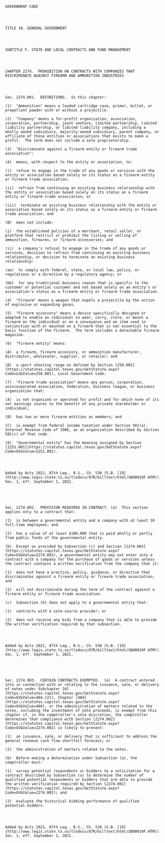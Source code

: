 ﻿
    
    
    	
    					
    
    
    GOVERNMENT CODE
    
      
    
    
    TITLE 10. GENERAL GOVERNMENT
    
      
    
    
    SUBTITLE F. STATE AND LOCAL CONTRACTS AND FUND MANAGEMENT
    
      
    
    
    CHAPTER 2274.  PROHIBITION ON CONTRACTS WITH COMPANIES THAT DISCRIMINATE AGAINST FIREARM AND AMMUNITION INDUSTRIES
    
      
    
    
    Sec. 2274.001.  DEFINITIONS.  In this chapter:
    
    (1)  "Ammunition" means a loaded cartridge case, primer, bullet, or propellant powder with or without a projectile.
    
    (2)  "Company" means a for-profit organization, association, corporation, partnership, joint venture, limited partnership, limited liability partnership, or limited liability company, including a wholly owned subsidiary, majority-owned subsidiary, parent company, or affiliate of those entities or associations that exists to make a profit.  The term does not include a sole proprietorship.
    
    (3)  "Discriminate against a firearm entity or firearm trade association":
    
    (A)  means, with respect to the entity or association, to:
    
    (i)  refuse to engage in the trade of any goods or services with the entity or association based solely on its status as a firearm entity or firearm trade association;
    
    (ii)  refrain from continuing an existing business relationship with the entity or association based solely on its status as a firearm entity or firearm trade association; or
    
    (iii)  terminate an existing business relationship with the entity or association based solely on its status as a firearm entity or firearm trade association; and
    
    (B)  does not include:
    
    (i)  the established policies of a merchant, retail seller, or platform that restrict or prohibit the listing or selling of ammunition, firearms, or firearm accessories; and 
    
    (ii)  a company's refusal to engage in the trade of any goods or services, decision to refrain from continuing an existing business relationship, or decision to terminate an existing business relationship:
    
    (aa)  to comply with federal, state, or local law, policy, or regulations or a directive by a regulatory agency; or
    
    (bb)  for any traditional business reason that is specific to the customer or potential customer and not based solely on an entity's or association's status as a firearm entity or firearm trade association.
    
    (4)  "Firearm" means a weapon that expels a projectile by the action of explosive or expanding gases.
    
    (5)  "Firearm accessory" means a device specifically designed or adapted to enable an individual to wear, carry, store, or mount a firearm on the individual or on a conveyance and an item used in conjunction with or mounted on a firearm that is not essential to the basic function of the firearm.  The term includes a detachable firearm magazine.
    
    (6)  "Firearm entity" means:
    
    (A)  a firearm, firearm accessory, or ammunition manufacturer, distributor, wholesaler, supplier, or retailer; and
    
    (B)  a sport shooting range as defined by Section [250.001](https://statutes.capitol.texas.gov/GetStatute.aspx?Code=LG&Value=250.001), Local Government Code.
    
    (7)  "Firearm trade association" means any person, corporation, unincorporated association, federation, business league, or business organization that:
    
    (A)  is not organized or operated for profit and for which none of its net earnings inures to the benefit of any private shareholder or individual;
    
    (B)  has two or more firearm entities as members; and
    
    (C)  is exempt from federal income taxation under Section 501(a), Internal Revenue Code of 1986, as an organization described by Section 501(c) of that code.
    
    (8)  "Governmental entity" has the meaning assigned by Section [2251.001](https://statutes.capitol.texas.gov/GetStatute.aspx?Code=GV&Value=2251.001).
    
    
    
    
    Added by Acts 2021, 87th Leg., R.S., Ch. 530 (S.B. [19](http://www.legis.state.tx.us/tlodocs/87R/billtext/html/SB00019F.HTM)), Sec. 1, eff. September 1, 2021.
    
    
    
    
    
    Sec. 2274.002.  PROVISION REQUIRED IN CONTRACT. (a)  This section applies only to a contract that:
    
    (1)  is between a governmental entity and a company with at least 10 full-time employees; and
    
    (2)  has a value of at least $100,000 that is paid wholly or partly from public funds of the governmental entity.
    
    (b)  Except as provided by Subsection (c) and Section [2274.003](https://statutes.capitol.texas.gov/GetStatute.aspx?Code=GV&Value=2274.003), a governmental entity may not enter into a contract with a company for the purchase of goods or services unless the contract contains a written verification from the company that it:
    
    (1)  does not have a practice, policy, guidance, or directive that discriminates against a firearm entity or firearm trade association; and
    
    (2)  will not discriminate during the term of the contract against a firearm entity or firearm trade association.
    
    (c)  Subsection (b) does not apply to a governmental entity that:
    
    (1)  contracts with a sole-source provider; or
    
    (2)  does not receive any bids from a company that is able to provide the written verification required by that subsection.
    
    
    
    
    Added by Acts 2021, 87th Leg., R.S., Ch. 530 (S.B. [19](http://www.legis.state.tx.us/tlodocs/87R/billtext/html/SB00019F.HTM)), Sec. 1, eff. September 1, 2021.
    
    
    
    
    
    Sec. 2274.003.  CERTAIN CONTRACTS EXEMPTED.  (a)  A contract entered into in connection with or relating to the issuance, sale, or delivery of notes under Subchapter [H](https://statutes.capitol.texas.gov/GetStatute.aspx?Code=GV&Value=404.121), Chapter [404](https://statutes.capitol.texas.gov/GetStatute.aspx?Code=GV&Value=404), or the administration of matters related to the notes, including the investment of note proceeds, is exempt from this chapter if, in the comptroller's sole discretion, the comptroller determines that compliance with Section [2274.002](https://statutes.capitol.texas.gov/GetStatute.aspx?Code=GV&Value=2274.002) is likely to prevent:
    
    (1)  an issuance, sale, or delivery that is sufficient to address the general revenue cash flow shortfall forecast; or 
    
    (2)  the administration of matters related to the notes.
    
    (b)  Before making a determination under Subsection (a), the comptroller must:
    
    (1)  survey potential respondents or bidders to a solicitation for a contract described by Subsection (a) to determine the number of qualified potential respondents or bidders that are able to provide the written verification required by Section [2274.002](https://statutes.capitol.texas.gov/GetStatute.aspx?Code=GV&Value=2274.002); and
    
    (2)  evaluate the historical bidding performance of qualified potential bidders.
    
    
    
    
    Added by Acts 2021, 87th Leg., R.S., Ch. 530 (S.B. [19](http://www.legis.state.tx.us/tlodocs/87R/billtext/html/SB00019F.HTM)), Sec. 1, eff. September 1, 2021.
    
    
    
    
    				
